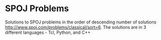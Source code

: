# SPOJ Problems

Solutions to SPOJ problems in the order of descending number of solutions http://www.spoj.com/problems/classical/sort=6. The solutions are in 3 different languages - Tcl, Python, and C++
